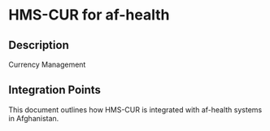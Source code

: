 # HMS-CUR for af-health

## Description

Currency Management

## Integration Points

This document outlines how HMS-CUR is integrated with af-health systems in Afghanistan.
